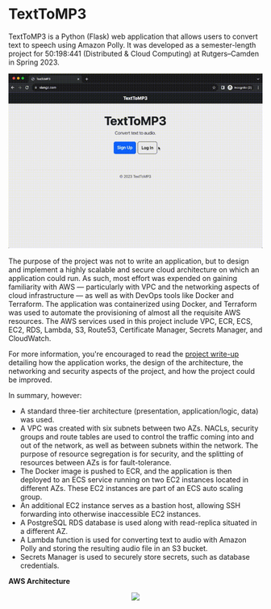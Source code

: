 # TextToMP3

TextToMP3 is a Python (Flask) web application that allows users to convert text to speech using Amazon Polly. It was developed as a semester-length project for 50:198:441 (Distributed & Cloud Computing) at Rutgers–Camden in Spring 2023.

<p align="center">
  <img src="https://github.com/nickelison/TextToMP3/blob/main/texttomp3.gif?raw=true" />
</p>

The purpose of the project was not to write an application, but to design and implement a highly scalable and secure cloud architecture on which an application could run. As such, most effort was expended on gaining familiarity with AWS — particularly with VPC and the networking aspects of cloud infrastructure — as well as with DevOps tools like Docker and Terraform. The application was containerized using Docker, and Terraform was used to automate the provisioning of almost all the requisite AWS resources. The AWS services used in this project include VPC, ECR, ECS, EC2, RDS, Lambda, S3, Route53, Certificate Manager, Secrets Manager, and CloudWatch.

For more information, you're encouraged to read the [project write-up](https://github.com/nickelison/TextToMP3/blob/main/project.pdf) detailing how the application works, the design of the architecture, the networking and security aspects of the project, and how the project could be improved.

In summary, however:

- A standard three-tier architecture (presentation, application/logic, data) was used.
- A VPC was created with six subnets between two AZs. NACLs, security groups and route tables are used to control the traffic coming into and out of the network, as well as between subnets within the network. The purpose of resource segregation is for security, and the splitting of resources between AZs is for fault-tolerance.
- The Docker image is pushed to ECR, and the application is then deployed to an ECS service running on two EC2 instances located in different AZs. These EC2 instances are part of an ECS auto scaling group.
- An additional EC2 instance serves as a bastion host, allowing SSH forwarding into otherwise inaccessible EC2 instances.
- A PostgreSQL RDS database is used along with read-replica situated in a different AZ.
- A Lambda function is used for converting text to audio with Amazon Polly and storing the resulting audio file in an S3 bucket.
- Secrets Manager is used to securely store secrets, such as database credentials.

**AWS Architecture**

<p align="center">
  <img src="https://github.com/nickelison/TextToMP3/blob/main/architecture.png?raw=true" />
</p>
